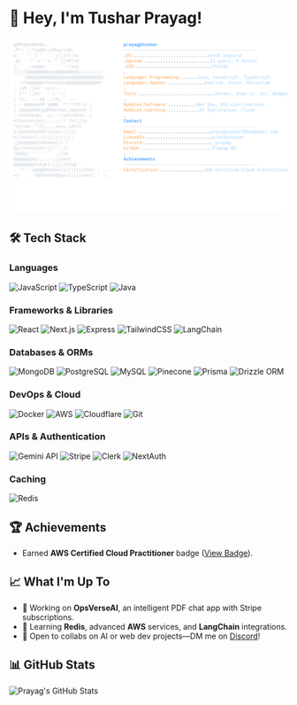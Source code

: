 # 👋 Hey, I'm Tushar Prayag!

<a href="https://github.com/Prayag-09/Prayag-09">
  <picture>
    <img alt="Prayag's GitHub Profile README" src="./svgs/darkmode.svg">
  </picture>
</a>

## 🛠️ Tech Stack

### Languages

![JavaScript](https://img.shields.io/badge/-JavaScript-F7DF1E?logo=javascript&logoColor=black&style=flat)
![TypeScript](https://img.shields.io/badge/-TypeScript-3178C6?logo=typescript&logoColor=white&style=flat)
![Java](https://img.shields.io/badge/-Java-007396?logo=java&logoColor=white&style=flat)

### Frameworks & Libraries

![React](https://img.shields.io/badge/-React-61DAappsFB?logo=react&logoColor=black&style=flat)
![Next.js](https://img.shields.io/badge/-Next.js-000000?logo=next.js&logoColor=white&style=flat)
![Express](https://img.shields.io/badge/-Express-000000?logo=express&logoColor=white&style=flat)
![TailwindCSS](https://img.shields.io/badge/-TailwindCSS-06B6D4?logo=tailwindcss&logoColor=white&style=flat)
![LangChain](https://img.shields.io/badge/-LangChain-1C3C3C?logo=langchain&logoColor=white&style=flat)

### Databases & ORMs

![MongoDB](https://img.shields.io/badge/-MongoDB-47A248?logo=mongodb&logoColor=white&style=flat)
![PostgreSQL](https://img.shields.io/badge/-PostgreSQL-4169E1?logo=postgresql&logoColor=white&style=flat)
![MySQL](https://img.shields.io/badge/-MySQL-4479A1?logo=mysql&logoColor=white&style=flat)
![Pinecone](https://img.shields.io/badge/-Pinecone-00C4B4?logo=pinecone&logoColor=white&style=flat)
![Prisma](https://img.shields.io/badge/-Prisma-2D3748?logo=prisma&logoColor=white&style=flat)
![Drizzle ORM](https://img.shields.io/badge/-Drizzle_ORM-FFD700?logo=drizzle&logoColor=black&style=flat)

### DevOps & Cloud

![Docker](https://img.shields.io/badge/-Docker-2496ED?logo=docker&logoColor=white&style=flat)
![AWS](https://img.shields.io/badge/-AWS-232F3E?logo=amazonaws&logoColor=white&style=flat)
![Cloudflare](https://img.shields.io/badge/-Cloudflare-F38020?logo=cloudflare&logoColor=white&style=flat)
![Git](https://img.shields.io/badge/-Git-F05032?logo=git&logoColor=white&style=flat)

### APIs & Authentication

![Gemini API](https://img.shields.io/badge/-Gemini_API-4285F4?logo=google&logoColor=white&style=flat)
![Stripe](https://img.shields.io/badge/-Stripe-008CDD?logo=stripe&logoColor=white&style=flat)
![Clerk](https://img.shields.io/badge/-Clerk-6B5FFF?logo=clerk&logoColor=white&style=flat)
![NextAuth](https://img.shields.io/badge/-NextAuth-000000?logo=auth0&logoColor=white&style=flat)

### Caching

![Redis](https://img.shields.io/badge/-Redis-DC382D?logo=redis&logoColor=white&style=flat)

## 🏆 Achievements

- Earned **AWS Certified Cloud Practitioner** badge ([View Badge](https://www.credly.com/badges/f5c58f46-d1cf-43a9-bff6-7cad07ee64ce/public_url)).

## 📈 What I'm Up To

- 🔭 Working on **OpsVerseAI**, an intelligent PDF chat app with Stripe subscriptions.
- 🌱 Learning **Redis**, advanced **AWS** services, and **LangChain** integrations.
- 💬 Open to collabs on AI or web dev projects—DM me on [Discord](https://discord.com/users/_prayag_)!

## 📊 GitHub Stats

<img src="https://github-readme-stats.vercel.app/api?username=Prayag-09&show_icons=true&theme=radical&hide_border=true" alt="Prayag's GitHub Stats" width="400" />



